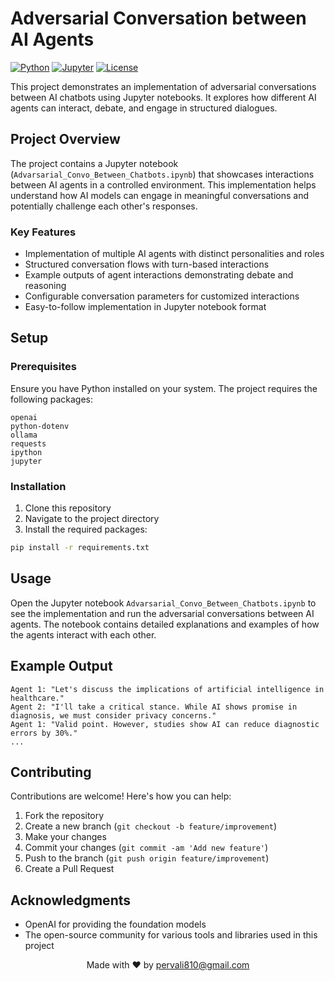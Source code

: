 # Adversarial Conversation between AI Agents

[![Python](https://img.shields.io/badge/python-3.6%2B-blue.svg)](https://www.python.org/downloads/)
[![Jupyter](https://img.shields.io/badge/Jupyter-Notebook-orange.svg)](https://jupyter.org/)
[![License](https://img.shields.io/badge/license-MIT-green.svg)](https://opensource.org/licenses/MIT)

This project demonstrates an implementation of adversarial conversations between AI chatbots using Jupyter notebooks. It explores how different AI agents can interact, debate, and engage in structured dialogues.

## Project Overview

The project contains a Jupyter notebook (`Advarsarial_Convo_Between_Chatbots.ipynb`) that showcases interactions between AI agents in a controlled environment. This implementation helps understand how AI models can engage in meaningful conversations and potentially challenge each other's responses.

### Key Features

- Implementation of multiple AI agents with distinct personalities and roles
- Structured conversation flows with turn-based interactions
- Example outputs of agent interactions demonstrating debate and reasoning
- Configurable conversation parameters for customized interactions
- Easy-to-follow implementation in Jupyter notebook format

## Setup

### Prerequisites

Ensure you have Python installed on your system. The project requires the following packages:

```
openai
python-dotenv
ollama
requests
ipython
jupyter
```

### Installation

1. Clone this repository
2. Navigate to the project directory
3. Install the required packages:

```bash
pip install -r requirements.txt
```

## Usage

Open the Jupyter notebook `Advarsarial_Convo_Between_Chatbots.ipynb` to see the implementation and run the adversarial conversations between AI agents. The notebook contains detailed explanations and examples of how the agents interact with each other.

## Example Output

```
Agent 1: "Let's discuss the implications of artificial intelligence in healthcare."
Agent 2: "I'll take a critical stance. While AI shows promise in diagnosis, we must consider privacy concerns."
Agent 1: "Valid point. However, studies show AI can reduce diagnostic errors by 30%."
...
```

## Contributing

Contributions are welcome! Here's how you can help:

1. Fork the repository
2. Create a new branch (`git checkout -b feature/improvement`)
3. Make your changes
4. Commit your changes (`git commit -am 'Add new feature'`)
5. Push to the branch (`git push origin feature/improvement`)
6. Create a Pull Request

## Acknowledgments

- OpenAI for providing the foundation models
- The open-source community for various tools and libraries used in this project

<div align="center">
Made with ❤️ by <a href="mailto:pervali810@gmail.com">pervali810@gmail.com</a>
</div>
